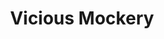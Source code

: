 ---
title: "Vicious Mockery"
index: "vicious-mockery"
permalink: /spells/vicious-mockery/
tags:
  - Spell
  - Cantrip
  - Enchantment
  - Damage
  - Psychic
available_for:
  - Bard
level: "Cantrip"
school: "Enchantment"
range: "60 ft"
comp:
  - V
attack: "WIS Save"
effect: "Psychic"
description: |
  You unleash a string of insults laced with subtle enchantments at a creature you can see within range. If the target can hear you (though it need not understand you), it must succeed on a wisdom saving throw or take 1d4 psychic damage and have disadvantage on the next attack roll it makes before the end of its next turn.

  This spell's damage increases by 1d4 when you reach 5th level (2d4), 11th level (3d4), and 17th level (4d4).
excerpt: "You unleash a string of insults laced with subtle enchantments at a creature you can see within range."
source: "Basic Rules"
---